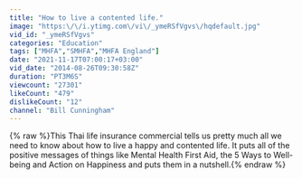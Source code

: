 ```yaml
---
title: "How to live a contented life."
image: "https:\/\/i.ytimg.com\/vi\/_ymeRSfVgvs\/hqdefault.jpg"
vid_id: "_ymeRSfVgvs"
categories: "Education"
tags: ["MHFA","SMHFA","MHFA England"]
date: "2021-11-17T07:00:17+03:00"
vid_date: "2014-08-26T09:30:58Z"
duration: "PT3M6S"
viewcount: "27301"
likeCount: "479"
dislikeCount: "12"
channel: "Bill Cunningham"
---
```

{% raw %}This Thai life insurance commercial tells us pretty much all we need to know about how to live a happy and contented life. It puts all of the positive messages of things like Mental Health First Aid, the 5 Ways to Well-being and Action on Happiness and puts them in a nutshell.{% endraw %}
